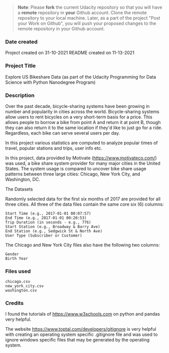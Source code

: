 >**Note**: Please **fork** the current Udacity repository so that you will have a **remote** repository in **your** Github account. Clone the remote repository to your local machine. Later, as a part of the project "Post your Work on Github", you will push your proposed changes to the remote repository in your Github account.

### Date created
Project created on 31-10-2021
README created on 11-13-2021

### Project Title
Explore US Bikeshare Data (as part of the Udacity Programming for Data Science with Python Nanodegree Program)

### Description
Over the past decade, bicycle-sharing systems have been growing in number and popularity in cities across the world. Bicycle-sharing systems allow users to rent bicycles on a very short-term basis for a price. This allows people to borrow a bike from point A and return it at point B, though they can also return it to the same location if they'd like to just go for a ride. Regardless, each bike can serve several users per day.

In this project various statistics are computed to analyze popular times of travel, popular stations and trips, user info etc.

In this project, data provided by Motivate (https://www.motivateco.com/) was used, a bike share system provider for many major cities in the United States. The system usage is compared to uncover bike share usage patterns between three large cities: Chicago, New York City, and Washington, DC.

The Datasets

Randomly selected data for the first six months of 2017 are provided for all three cities. All three of the data files contain the same core six (6) columns:

    Start Time (e.g., 2017-01-01 00:07:57)
    End Time (e.g., 2017-01-01 00:20:53)
    Trip Duration (in seconds - e.g., 776)
    Start Station (e.g., Broadway & Barry Ave)
    End Station (e.g., Sedgwick St & North Ave)
    User Type (Subscriber or Customer)

The Chicago and New York City files also have the following two columns:

    Gender
    Birth Year

### Files used

    chicago.csv
    new_york_city.csv
    washington.csv

### Credits

I found the tutorials of https://www.w3schools.com on python and pandas very helpful.

The website https://www.toptal.com/developers/gitignore is very helpful with creating an operating system specific .gitignore file and was used to ignore windows specific files that may be generated by the operating system.
